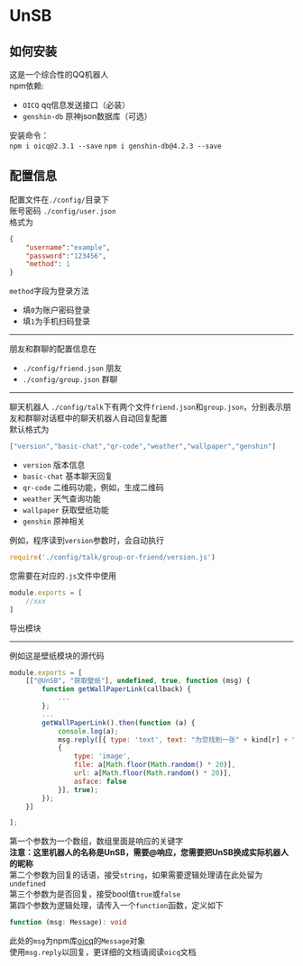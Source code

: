 
# UnSB
## 如何安装
这是一个综合性的QQ机器人  
npm依赖:  
- `OICQ` qq信息发送接口（必装）  
- `genshin-db` 原神json数据库（可选）  

安装命令：   
`npm i oicq@2.3.1 --save`
`npm i genshin-db@4.2.3 --save`  
## 配置信息
配置文件在`./config/`目录下  
账号密码 `./config/user.json`  
格式为  
```json
{
    "username":"example",
    "password":"123456",
    "method": 1
}
```
`method`字段为登录方法
- 填`0`为账户密码登录
- 填`1`为手机扫码登录
- - -
朋友和群聊的配置信息在  
- `./config/friend.json` 朋友  
- `./config/group.json` 群聊  
- - -
聊天机器人
`./config/talk`下有两个文件`friend.json`和`group.json`，分别表示朋友和群聊对话框中的聊天机器人自动回复配置  
默认格式为  
```json
["version","basic-chat","qr-code","weather","wallpaper","genshin"]
```   

- `version` 版本信息  
- `basic-chat` 基本聊天回复  
- `qr-code` 二维码功能，例如，生成二维码  
- `weather` 天气查询功能  
- `wallpaper` 获取壁纸功能  
- `genshin` 原神相关

例如，程序读到`version`参数时，会自动执行  
```javascript
require('./config/talk/group-or-friend/version.js')
```
您需要在对应的`.js`文件中使用  
```javascript
module.exports = [
    //xxx
]
```
导出模块
- - -
例如这是壁纸模块的源代码
```javascript
module.exports = [
    [["@UnSB", "获取壁纸"], undefined, true, function (msg) {
        function getWallPaperLink(callback) {
            ...
        };
        ...
        getWallPaperLink().then(function (a) {
            console.log(a);
            msg.reply([{ type: 'text', text: "为您找到一张" + kind[r] + "壁纸" },
            {
                type: 'image',
                file: a[Math.floor(Math.random() * 20)],
                url: a[Math.floor(Math.random() * 20)],
                asface: false
            }], true);
        });
    }]

];
```
第一个参数为一个数组，数组里面是响应的关键字  
**注意：这里机器人的名称是UnSB，需要@响应，您需要把UnSB换成实际机器人的昵称**  
第二个参数为回复的话语，接受`string`，如果需要逻辑处理请在此处留为`undefined`  
第三个参数为是否回复，接受bool值`true`或`false`  
第四个参数为逻辑处理，请传入一个`function`函数，定义如下  
```typescript
function (msg: Message): void
```
此处的`msg`为npm库[oicq](https://www.npmjs.org/package/oicq)的`Message`对象  
使用`msg.reply`以回复，更详细的文档请阅读`oicq`文档